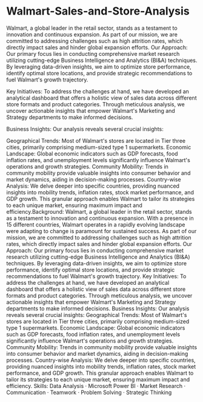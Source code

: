 # Walmart-Sales-and-Store-Analysis
Walmart, a global leader in the retail sector, stands as a testament to innovation and continuous expansion. As part of our mission, we are committed to addressing challenges such as high attrition rates, which directly impact sales and hinder global expansion efforts.
Our Approach:
Our primary focus lies in conducting comprehensive market research utilizing cutting-edge Business Intelligence and Analytics (BI&A) techniques. By leveraging data-driven insights, we aim to optimize store performance, identify optimal store locations, and provide strategic recommendations to fuel Walmart's growth trajectory.

Key Initiatives:
To address the challenges at hand, we have developed an analytical dashboard that offers a holistic view of sales data across different store formats and product categories. Through meticulous analysis, we uncover actionable insights that empower Walmart's Marketing and Strategy departments to make informed decisions.

Business Insights:
Our analysis reveals several crucial insights:

Geographical Trends: Most of Walmart's stores are located in Tier three cities, primarily comprising medium-sized type 1 supermarkets.
Economic Landscape: Global economic indicators such as GDP forecasts, food inflation rates, and unemployment levels significantly influence Walmart's operations and growth strategies.
Community Mobility: Trends in community mobility provide valuable insights into consumer behavior and market dynamics, aiding in decision-making processes.
Country-wise Analysis:
We delve deeper into specific countries, providing nuanced insights into mobility trends, inflation rates, stock market performance, and GDP growth. This granular approach enables Walmart to tailor its strategies to each unique market, ensuring maximum impact and efficiency.Background: Walmart, a global leader in the retail sector, stands as a testament to innovation and continuous expansion. With a presence in 15 different countries, Walmart operates in a rapidly evolving landscape were adapting to change is paramount for sustained success. As part of our mission, we are committed to addressing challenges such as high attrition rates, which directly impact sales and hinder global expansion efforts. Our Approach: Our primary focus lies in conducting comprehensive market research utilizing cutting-edge Business Intelligence and Analytics (BI&A) techniques. By leveraging data-driven insights, we aim to optimize store performance, identify optimal store locations, and provide strategic recommendations to fuel Walmart's growth trajectory. Key Initiatives: To address the challenges at hand, we have developed an analytical dashboard that offers a holistic view of sales data across different store formats and product categories. Through meticulous analysis, we uncover actionable insights that empower Walmart's Marketing and Strategy departments to make informed decisions. Business Insights: Our analysis reveals several crucial insights: Geographical Trends: Most of Walmart's stores are located in Tier three cities, primarily comprising medium-sized type 1 supermarkets. Economic Landscape: Global economic indicators such as GDP forecasts, food inflation rates, and unemployment levels significantly influence Walmart's operations and growth strategies. Community Mobility: Trends in community mobility provide valuable insights into consumer behavior and market dynamics, aiding in decision-making processes. Country-wise Analysis: We delve deeper into specific countries, providing nuanced insights into mobility trends, inflation rates, stock market performance, and GDP growth. This granular approach enables Walmart to tailor its strategies to each unique market, ensuring maximum impact and efficiency.
Skills: Data Analysis · Microsoft Power BI · Market Research · Communication · Teamwork · Problem Solving · Strategic Thinking
